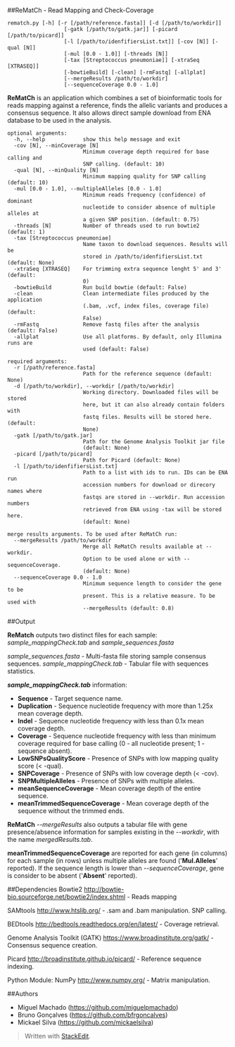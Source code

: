 ##ReMatCh - Read Mapping and Check-Coverage

```
rematch.py [-h] [-r [/path/reference.fasta]] [-d [/path/to/workdir]]
                  [-gatk [/path/to/gatk.jar]] [-picard [/path/to/picard]]
                  [-l [/path/to/idenfifiersList.txt]] [-cov [N]] [-qual [N]]
                  [-mul [0.0 - 1.0]] [-threads [N]]
                  [-tax [Streptococcus pneumoniae]] [-xtraSeq [XTRASEQ]]
                  [-bowtieBuild] [-clean] [-rmFastq] [-allplat]
                  [--mergeResults /path/to/workdir]
                  [--sequenceCoverage 0.0 - 1.0]
```
**ReMatCh** is an application which combines a set of bioinformatic tools for
reads mapping against a reference, finds the allelic variants and produces a
consensus sequence. It also allows direct sample download from ENA database to
be used in the analysis.

    optional arguments:
      -h, --help            show this help message and exit
      -cov [N], --minCoverage [N]
                            Minimum coverage depth required for base calling and
                            SNP calling. (default: 10)
      -qual [N], --minQuality [N]
                            Minimum mapping quality for SNP calling (default: 10)
      -mul [0.0 - 1.0], --multipleAlleles [0.0 - 1.0]
                            Minimum reads frequency (confidence) of dominant
                            nucleotide to consider absence of multiple alleles at
                            a given SNP position. (default: 0.75)
      -threads [N]          Number of threads used to run bowtie2 (default: 1)
      -tax [Streptococcus pneumoniae]
                            Name taxon to download sequences. Results will be
                            stored in /path/to/idenfifiersList.txt (default: None)
      -xtraSeq [XTRASEQ]    For trimming extra sequence lenght 5' and 3' (default:
                            0)
      -bowtieBuild          Run build bowtie (default: False)
      -clean                Clean intermediate files produced by the application
                            (.bam, .vcf, index files, coverage file) (default:
                            False)
      -rmFastq              Remove fastq files after the analysis (default: False)
      -allplat              Use all platforms. By default, only Illumina runs are
                            used (default: False)

    required arguments:
      -r [/path/reference.fasta]
                            Path for the reference sequence (default: None)
      -d [/path/to/workdir], --workdir [/path/to/workdir]
                            Working directory. Downloaded files will be stored
                            here, but it can also already contain folders with
                            fastq files. Results will be stored here. (default:
                            None)
      -gatk [/path/to/gatk.jar]
                            Path for the Genome Analysis Toolkit jar file
                            (default: None)
      -picard [/path/to/picard]
                            Path for Picard (default: None)
      -l [/path/to/idenfifiersList.txt]
                            Path to a list with ids to run. IDs can be ENA run
                            accession numbers for download or direcory names where
                            fastqs are stored in --workdir. Run accession numbers
                            retrieved from ENA using -tax will be stored here.
                            (default: None)
    
    merge results arguments. To be used after ReMatCh run:
      --mergeResults /path/to/workdir
                            Merge all ReMatCh results available at --workdir.
                            Option to be used alone or with --sequenceCoverage.
                            (default: None)
      --sequenceCoverage 0.0 - 1.0
                            Minimum sequence length to consider the gene to be
                            present. This is a relative measure. To be used with
                            --mergeResults (default: 0.8)

 

 

##Output

**ReMatch** outputs two distinct files for each sample: *sample_mappingCheck.tab* and *sample_sequences.fasta*

*sample_sequences.fasta* - Multi-fasta file storing sample consensus sequences.
 *sample_mappingCheck.tab* - Tabular file with sequences statistics.

***sample_mappingCheck.tab*** information:

- **Sequence** - Target sequence name.
- **Duplication** - Sequence nucleotide frequency with more than 1.25x mean coverage depth.
- **Indel** - Sequence nucleotide frequency with less than 0.1x mean coverage depth.
- **Coverage** - Sequence nucleotide frequency with less than minimum coverage required for base calling (0 - all nucleotide present; 1 - sequence absent).
- **LowSNPsQualityScore** - Presence of SNPs with low mapping quality score (< -qual).
- **SNPCoverage** - Presence of SNPs with low coverage depth (< -cov).
- **SNPMultipleAlleles** - Presence of SNPs with multiple alleles.
- **meanSequenceCoverage** - Mean coverage depth of the entire sequence.
- **meanTrimmedSequenceCoverage** - Mean coverage depth of the sequence without the trimmed ends.

**ReMatCh** *--mergeResults* also outputs a tabular file with gene presence/absence information for samples existing in the *--workdir*, with the name *mergedResults.tab*.

**meanTrimmedSequenceCoverage** are reported for each gene (in columns) for each sample (in rows) unless multiple alleles are found ('**Mul.Alleles**' reported). If the sequence length is lower than *--sequenceCoverage*, gene is consider to be absent ('**Absent**' reported).  




##Dependencies
Bowtie2 http://bowtie-bio.sourceforge.net/bowtie2/index.shtml - Reads mapping

SAMtools http://www.htslib.org/ - .sam and .bam manipulation. SNP calling.

BEDtools http://bedtools.readthedocs.org/en/latest/ - Coverage retrieval.

Genome Analysis Toolkit (GATK) https://www.broadinstitute.org/gatk/ - Consensus sequence creation.

Picard http://broadinstitute.github.io/picard/ - Reference sequence indexing. 

Python Module: NumPy http://www.numpy.org/ - Matrix manipulation.

##Authors

- Miguel Machado (https://github.com/miguelpmachado)
- Bruno Gonçalves (https://github.com/bfrgoncalves)
- Mickael Silva (https://github.com/mickaelsilva)

> Written with [StackEdit](https://stackedit.io/).